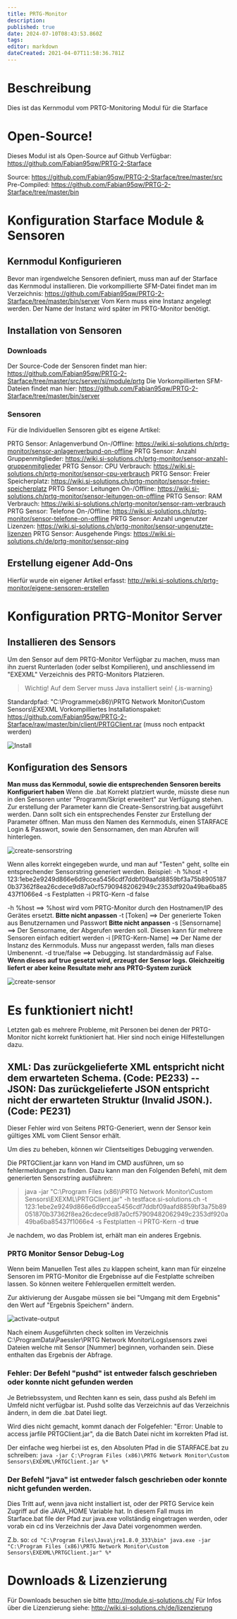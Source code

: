 ```yaml
---
title: PRTG-Monitor
description: 
published: true
date: 2024-07-10T08:43:53.860Z
tags: 
editor: markdown
dateCreated: 2021-04-07T11:58:36.781Z
---
```


# Beschreibung
Dies ist das Kernmodul vom PRTG-Monitoring Modul für die Starface
# Open-Source!
Dieses Modul ist als Open-Source auf Github Verfügbar: https://github.com/Fabian95qw/PRTG-2-Starface

Source: https://github.com/Fabian95qw/PRTG-2-Starface/tree/master/src
Pre-Compiled: https://github.com/Fabian95qw/PRTG-2-Starface/tree/master/bin

# Konfiguration Starface Module & Sensoren
## Kernmodul Konfigurieren
Bevor man irgendwelche Sensoren definiert, muss man auf der Starface das Kernmodul installieren.
Die vorkompillierte SFM-Datei findet man im Verzeichnis: https://github.com/Fabian95qw/PRTG-2-Starface/tree/master/bin/server
Vom Kern muss eine Instanz angelegt werden. Der Name der Instanz wird später im PRTG-Monitor benötigt.

## Installation von Sensoren
### Downloads

Der Source-Code der Sensoren findet man hier: https://github.com/Fabian95qw/PRTG-2-Starface/tree/master/src/server/si/module/prtg
Die Vorkompillierten SFM-Dateien findet man hier: https://github.com/Fabian95qw/PRTG-2-Starface/tree/master/bin/server
 
### Sensoren
Für die Individuellen Sensoren gibt es eigene Artikel:

PRTG Sensor: Anlagenverbund On-/Offline: https://wiki.si-solutions.ch/prtg-monitor/sensor-anlagenverbund-on-offline
PRTG Sensor: Anzahl Gruppenmitglieder: https://wiki.si-solutions.ch/prtg-monitor/sensor-anzahl-gruppenmitglieder
PRTG Sensor: CPU Verbrauch: https://wiki.si-solutions.ch/prtg-monitor/sensor-cpu-verbrauch
PRTG Sensor: Freier Speicherplatz: https://wiki.si-solutions.ch/prtg-monitor/sensor-freier-speicherplatz
PRTG Sensor: Leitungen On-/Offline: https://wiki.si-solutions.ch/prtg-monitor/sensor-leitungen-on-offline
PRTG Sensor: RAM Verbrauch: https://wiki.si-solutions.ch/prtg-monitor/sensor-ram-verbrauch
PRTG Sensor: Telefone On-/Offline: https://wiki.si-solutions.ch/prtg-monitor/sensor-telefone-on-offline
PRTG Sensor: Anzahl ungenutzer Lizenzen: https://wiki.si-solutions.ch/prtg-monitor/sensor-ungenutzte-lizenzen
PRTG Sensor: Ausgehende Pings: https://wiki.si-solutions.ch/de/prtg-monitor/sensor-ping

## Erstellung eigener Add-Ons
Hierfür wurde ein eigener Artikel erfasst: http://wiki.si-solutions.ch/prtg-monitor/eigene-sensoren-erstellen
# Konfiguration PRTG-Monitor Server
## Installieren des Sensors
Um den Sensor auf dem PRTG-Monitor Verfügbar zu machen, muss man ihn zuerst Runterladen (oder selbst Kompilieren), und anschliessend im "EXEXML" Verzeichnis des PRTG-Monitors Platzieren.

> Wichtig! Auf dem Server muss Java installiert sein!
{.is-warning}


Standardpfad: "C:\Programme(x86)\PRTG Network Monitor\Custom Sensors\EXEXML
Vorkompilliertes Installationspaket: https://github.com/Fabian95qw/PRTG-2-Starface/raw/master/bin/client/PRTGClient.rar (muss noch entpackt werden)

![Install](/uploads/prtg/install.png "Install")

## Konfiguration des Sensors
**Man muss das Kernmodul, sowie die entsprechenden Sensoren bereits Konfiguriert haben**
Wenn die .bat Korrekt platziert wurde, müsste diese nun in den Sensoren unter "Programm/Skript erweitert" zur Verfügung stehen.
Zur erstellung der Parameter kann die Create-Sensorstring.bat ausgeführt werden.
Dann sollt sich ein entsprechendes Fenster zur Erstellung der Parameter öffnen.
Man muss den Namen des Kernmoduls, einen STARFACE Login & Passwort, sowie den Sensornamen, den man Abrufen will hinterlegen.

![create-sensorstring](/uploads/prtg/create-sensorstring.png "create-sensorstring")

Wenn alles korrekt eingegeben wurde, und man auf "Testen" geht, sollte ein entsprechender Sensorstring generiert werden.
Beispiel: -h %host -t 123:1ebe2e9249d866e6d9ccea5456cdf7ddbf09aafd8859bf3a75b89051870b37362f8ea26cdece9d87a0cf57909482062949c2353df920a49ba6ba85437f1066e4 -s Festplatten -i PRTG-Kern -d false

-h %host  ==> %host wird vom PRTG-Monitor durch den Hostnamen/IP des Gerätes ersetzt. **Bitte nicht anpassen**
-t [Token]  ==> Der generierte Token aus Benutzernamen und Passwort **Bitte nicht anpassen**
-s [Sensorname] ==> Der Sensorname, der Abgerufen werden soll. Diesen kann für mehrere Sensoren einfach editiert werden
-i [PRTG-Kern-Name] ==> Der Name der Instanz des Kernmoduls. Muss nur angepasst werden, falls man dieses Umbenennt.
-d true/false ==> Debugging. Ist standardmässig auf False. **Wenn dieses auf true gesetzt wird, erzeugt der Sensor logs. Gleichzeitig liefert er aber keine Resultate mehr ans PRTG-System zurück**

![create-sensor](/uploads/prtg/create-sensor.gif "create-sensor")
# Es funktioniert nicht!
Letzten gab es mehrere Probleme, mit Personen bei denen der PRTG-Monitor nicht korrekt funktioniert hat.
Hier sind noch einige Hilfestellungen dazu.

## XML: Das zurückgelieferte XML entspricht nicht dem erwarteten Schema. (Code: PE233) -- JSON: Das zurückgelieferte JSON entspricht nicht der erwarteten Struktur (Invalid JSON.). (Code: PE231)
Dieser Fehler wird von Seitens PRTG-Generiert, wenn der Sensor kein gültiges XML vom Client Sensor erhält.

Um dies zu beheben, können wir Clientseitiges Debugging verwenden.

Die PRTGClient.jar kann von Hand im CMD ausführen, um so fehlermeldungen zu finden.
Dazu kann man den Folgenden Befehl, mit dem generierten Sensorstring ausführen: 

> java -jar "C:\Program Files (x86)\PRTG Network Monitor\Custom Sensors\EXEXML\PRTGClient.jar" -h testface.si-solutions.ch -t 123:1ebe2e9249d866e6d9ccea5456cdf7ddbf09aafd8859bf3a75b89051870b37362f8ea26cdece9d87a0cf57909482062949c2353df920a49ba6ba85437f1066e4 -s Festplatten -i PRTG-Kern -d **true**

Je nachdem, wo das Problem ist, erhält man ein anderes Ergebnis.

### PRTG Monitor Sensor Debug-Log
Wenn beim Manuellen Test alles zu klappen scheint, kann man für einzelne Sensoren im PRTG-Monitor die Ergebnisse auf die Festplatte schreiben lassen. So können weitere Fehlerquellen ermittelt werden.

Zur aktivierung der Ausgabe müssen sie bei "Umgang mit dem Ergebnis" den Wert auf "Ergebnis Speichern" ändern.

![activate-output](/uploads/prtg/activate-output.png "activate-output")

Nach einem Ausgeführten check sollten im Verzeichnis C:\ProgramData\Paessler\PRTG Network Monitor\Logs\sensors zwei Dateien welche mit Sensor \[Nummer\] beginnen, vorhanden sein.
Diese enthalten das Ergebnis der Abfrage.

### Fehler: Der Befehl "pushd" ist entweder falsch geschrieben oder konnte nicht gefunden werden
Je Betriebssystem, und Rechten kann es sein, dass pushd als Befehl im Umfeld nicht verfügbar ist.
Pushd sollte das Verzeichnis auf das Verzeichnis ändern, in dem die .bat Datei liegt.

Wird dies nicht gemacht, kommt danach der Folgefehler: "Error: Unable to access jarfile PRTGClient.jar", da die Batch Datei nicht im korrekten Pfad ist.

Der einfache weg hierbei ist es, den Absoluten Pfad in die STARFACE.bat zu schreiben:
`java -jar C:\Program Files (x86)\PRTG Network Monitor\Custom Sensors\EXEXML\PRTGClient.jar %*`

### Der Befehl "java" ist entweder falsch geschrieben oder konnte nicht gefunden werden.
Dies Tritt auf, wenn java nicht installiert ist, oder der PRTG Service kein Zugriff auf die JAVA_HOME Variable hat.
In diesem Fall muss im Starface.bat file der Pfad zur java.exe vollständig eingetragen werden, oder
vorab ein cd ins Verzeichnis der Java Datei vorgenommen werden.

Z.b. so: 
`cd "C:\Program Files\Java\jre1.8.0_333\bin"
java.exe -jar "C:\Program Files (x86)\PRTG Network Monitor\Custom Sensors\EXEXML\PRTGClient.jar" %*
`
# Downloads & Lizenzierung
Für Downloads besuchen sie bitte http://module.si-solutions.ch/
Für Infos über die Lizenzierung siehe: http://wiki.si-solutions.ch/de/lizenzierung
